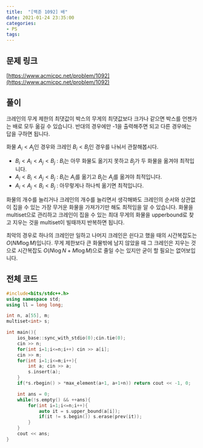 ```yaml
---
title:  "[백준 1092] 배"
date: 2021-01-24 23:35:00
categories: 
- PS
tags:
---
```


## 문제 링크
[https://www.acmicpc.net/problem/1092](https://www.acmicpc.net/problem/1092)

## 풀이

크레인의 무게 제한의 최댓값이 박스의 무게의 최댓값보다 크가나 같으면 박스를 언젠가는 배로 모두 옮길 수 있습니다. 반대의 경우에만 -1을 출력해주면 되고 다른 경우에는 답을 구하면 됩니다. 

화물 $A_i < A_j$인 경우와 크레인 $B_i < B_j$인 경우를 나눠서 관찰해봅시다. 

- $B_i < A_i < A_j < B_j$ : $B_i$는 아무 화물도 옮기지 못하고 $B_j$가 두 화물을 옮겨야 최적입니다.
- $A_i < B_i < A_j < B_j$ : $B_i$는 $A_i$를 옮기고 $B_j$는 $A_j$를 옮겨야 최적입니다.
- $A_i < A_j < B_i < B_j$ : 아무렇게나 하나씩 옮기면 최적입니다.

화물의 개수를 늘리거나 크레인의 개수를 늘리면서 생각해봐도 크레인의 순서와 상관없이 집을 수 있는 가장 무거운 화물을 가져가기만 해도 최적임을 알 수 있습니다. 화물을 multiset으로 관리하고 크레인이 집을 수 있는 최대 무게의 화물을 upperbound로 찾고 지우는 것을 multiset이 빌때까지 반복하면 됩니다. 

최악의 경우로 하나의 크레인만 일하고 나머지 크레인은 쉰다고 했을 때의 시간복잡도는 $O(NM \log M)$입니다. 무게 제한보다 큰 화물밖에 남지 않았을 때 그 크레인은 지우는 것으로 시간복잡도 $O(N \log N + M \log M)$으로 줄일 수는 있지만 굳이 할 필요는 없어보입니다.



## 전체 코드

```cpp
#include<bits/stdc++.h>
using namespace std;
using ll = long long;

int n, a[55], m;
multiset<int> s;

int main(){
    ios_base::sync_with_stdio(0);cin.tie(0);
    cin >> n;
    for(int i=1;i<=n;i++) cin >> a[i];
    cin >> m;
    for(int i=1;i<=m;i++){
        int a; cin >> a;
        s.insert(a);
    }
    if(*s.rbegin() > *max_element(a+1, a+1+n)) return cout << -1, 0;

    int ans = 0;
    while(!s.empty() && ++ans){
        for(int i=1;i<=n;i++){
            auto it = s.upper_bound(a[i]);
            if(it != s.begin()) s.erase(prev(it));
        }
    }
    cout << ans;
}
```
